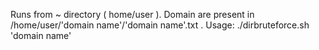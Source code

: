 Runs from ~ directory ( home/user ).
Domain are present in /home/user/'domain name'/'domain name'.txt .
Usage:
./dirbruteforce.sh 'domain name'
